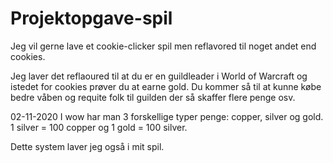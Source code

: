 # Projektopgave-spil

Jeg vil gerne lave et cookie-clicker spil men reflavored til noget andet end cookies.

Jeg laver det reflaoured til at du er en guildleader i World of Warcraft og istedet for cookies prøver du at earne gold. Du kommer så til at kunne købe bedre våben og requite folk til guilden der så skaffer flere penge osv.


02-11-2020
I wow har man 3 forskellige typer penge: copper, silver og gold.
1 silver = 100 copper og 1 gold = 100 silver.

Dette system laver jeg også i mit spil.
